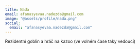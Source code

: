 ```yaml
---
title: Naďa
email: afanasyevaa.nadezda@gmail.com
image: "@assets/profile/nada.png" 
social:
  email: "afanasyevaa.nadezda@gmail.com"
---
```

Rezidentní goblin a hráč na kazoo (ve volném čase taky vedoucí)

